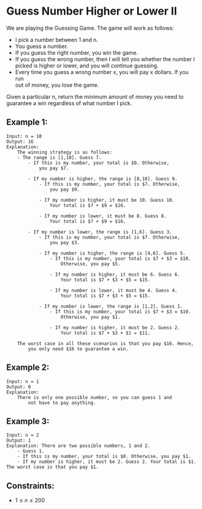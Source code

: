 # Guess Number Higher or Lower II

We are playing the Guessing Game. The game will work as follows:

* I pick a number between 1 and n.
* You guess a number.
* If you guess the right number, you win the game.
* If you guess the wrong number, then I will tell you whether the number I  
picked is higher or lower, and you will continue guessing.
* Every time you guess a wrong number x, you will pay x dollars. If you run  
out of money, you lose the game.

Given a particular n, return the minimum amount of money you need to  
guarantee a win regardless of what number I pick.

 

## Example 1:

    Input: n = 10
    Output: 16
    Explanation:
        The winning strategy is as follows:
        - The range is [1,10]. Guess 7.
            - If this is my number, your total is $0. Otherwise, 
                you pay $7.

            - If my number is higher, the range is [8,10]. Guess 9.
                - If this is my number, your total is $7. Otherwise, 
                    you pay $9.

                - If my number is higher, it must be 10. Guess 10. 
                    Your total is $7 + $9 = $16.

                - If my number is lower, it must be 8. Guess 8. 
                    Your total is $7 + $9 = $16.

            - If my number is lower, the range is [1,6]. Guess 3.
                - If this is my number, your total is $7. Otherwise, 
                    you pay $3.

                - If my number is higher, the range is [4,6]. Guess 5.
                    - If this is my number, your total is $7 + $3 = $10. 
                        Otherwise, you pay $5.

                    - If my number is higher, it must be 6. Guess 6. 
                        Your total is $7 + $3 + $5 = $15.

                    - If my number is lower, it must be 4. Guess 4. 
                        Your total is $7 + $3 + $5 = $15.

                - If my number is lower, the range is [1,2]. Guess 1.
                    - If this is my number, your total is $7 + $3 = $10. 
                        Otherwise, you pay $1.

                    - If my number is higher, it must be 2. Guess 2. 
                        Your total is $7 + $3 + $1 = $11.

        The worst case in all these scenarios is that you pay $16. Hence, 
            you only need $16 to guarantee a win.


## Example 2:

    Input: n = 1
    Output: 0
    Explanation: 
        There is only one possible number, so you can guess 1 and 
            not have to pay anything.
    
## Example 3:

    Input: n = 2
    Output: 1
    Explanation: There are two possible numbers, 1 and 2.
        - Guess 1.
        - If this is my number, your total is $0. Otherwise, you pay $1.
        - If my number is higher, it must be 2. Guess 2. Your total is $1.
    The worst case is that you pay $1.

 

## Constraints:

* $1 \le n \le 200$

